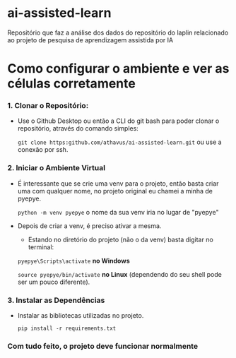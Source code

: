 # ai-assisted-learn
 Repositório que faz a análise dos dados do repositório do laplin relacionado ao projeto de pesquisa de aprendizagem assistida por IA


# Como configurar o ambiente e ver as células corretamente

### 1. **Clonar o Repositório**:
- Use o Github Desktop ou então a CLI do git bash para poder clonar o repositório, através do comando simples:

  `git clone https:github.com/athavus/ai-assisted-learn.git` ou use a conexão por ssh.

### 2. Iniciar o **Ambiente Virtual**
- É interessante que se crie uma venv para o projeto, então basta criar uma com qualquer nome, no projeto original eu chamei a minha de pyepye.

  `python -m venv pyepye` o nome da sua venv iria no lugar de "pyepye"
- Depois de criar a venv, é preciso ativar a mesma.
  - Estando no diretório do projeto (não o da venv) basta digitar no terminal:
    
  `pyepye\Scripts\activate` **no Windows**

  `source pyepye/bin/activate` **no Linux** (dependendo do seu shell pode ser um pouco diferente).

### 3. Instalar as **Dependências**
- Instalar as bibliotecas utilizadas no projeto.

  `pip install -r requirements.txt`

### Com tudo feito, o projeto deve funcionar normalmente 
